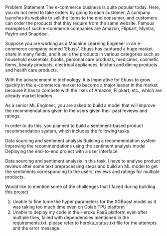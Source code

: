 Problem Statement
The e-commerce business is quite popular today. Here, you do not need to take orders by going to each customer. A company launches its website to sell the items to the end consumer, and customers can order the products that they require from the same website. Famous examples of such e-commerce companies are Amazon, Flipkart, Myntra, Paytm and Snapdeal.

 

Suppose you are working as a Machine Learning Engineer in an e-commerce company named 'Ebuss'. Ebuss has captured a huge market share in many fields, and it sells the products in various categories such as household essentials, books, personal care products, medicines, cosmetic items, beauty products, electrical appliances, kitchen and dining products and health care products.

 

With the advancement in technology, it is imperative for Ebuss to grow quickly in the e-commerce market to become a major leader in the market because it has to compete with the likes of Amazon, Flipkart, etc., which are already market leaders.

 

As a senior ML Engineer, you are asked to build a model that will improve the recommendations given to the users given their past reviews and ratings. 

 

In order to do this, you planned to build a sentiment-based product recommendation system, which includes the following tasks.

Data sourcing and sentiment analysis
Building a recommendation system
Improving the recommendations using the sentiment analysis model
Deploying the end-to-end project with a user interface
 

Data sourcing and sentiment analysis
In this task, I have to analyse product reviews after some text preprocessing steps and build an ML model to get the sentiments corresponding to the users' reviews and ratings for multiple products. 

Would like to mention some of the challenges that I faced during building this project
1. Unable to fine tume the hyper parameters for the XGBoost model as it was taking too much time even on Colab TPU platform
2. Unable to deploy my code in the Heroku PaaS platform even after multiple tries, failed with dependencies mentioned in the requirements.txt. please refer to heroku_status.txt file for the attempts and the error message.
   
